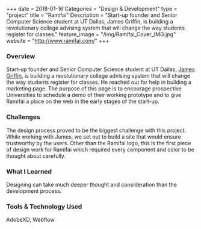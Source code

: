 +++
date = 2018-01-16
Categories = "Design & Development"
type = "project"
title = "Ramifai"
Description = "Start-up founder and Senior Computer Science student at UT Dallas, James Griffin, is building a revolutionary college advising system that will change the way students register for classes."
feature_image = "/img/Ramifai_Cover_IMG.jpg"
website = "http://www.ramifai.com/"
+++

### Overview
Start-up founder and Senior Computer Science student at UT Dallas, <a href="//www.linkedin.com/in/jamesgriffin3">James Griffin</a>, is building a revolutionary college advising system that will change the way students register for classes. He reached out for help in building a marketing page. The purpose of this page is to encourage prospective Universities to schedule a demo of their working prototype and to give Ramifai a place on the web in the early stages of the start-up.

### Challenges
The design process proved to be the biggest challenge with this project. While working with James, we set out to build a site that would ensure trustworthy by the users. Other than the Ramifai logo, this is the first piece of design work for Ramifai which required every component and color to be thought about carefully.

### What I Learned
Designing can take much deeper thought and consideration than the development process.

### Tools & Technology Used
AdobeXD, Webflow